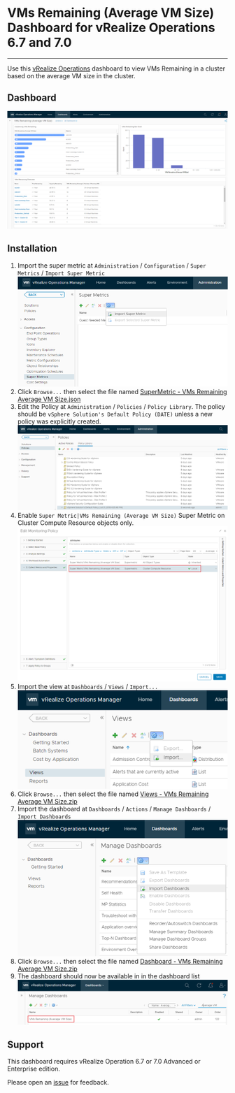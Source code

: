 
# VMs Remaining (Average VM Size) Dashboard for vRealize Operations 6.7 and 7.0
---------

Use this [vRealize Operations](https://www.vmware.com/products/vrealize-operations.html) dashboard to view VMs Remaining in a cluster based on the average VM size in the cluster.

## Dashboard
![Dashboard](https://raw.githubusercontent.com/notoriousbdg/vrops-dashboard-vms_remaining_average_vm_size/master/Dashboard.png)

## Installation
1. Import the super metric at `Administration` / `Configuration` / `Super Metrics` / `Import Super Metric`  
![Import View](https://raw.githubusercontent.com/notoriousbdg/vrops-dashboard-vms_remaining_average_vm_size/master/Import_Super_Metric.png)
2. Click `Browse...` then select the file named [SuperMetric - VMs Remaining Average VM Size.json](https://github.com/notoriousbdg/vrops-dashboard-vms_remaining_average_vm_size/raw/master/SuperMetric%20-%20VMs%20Remaining%20Average%20VM%20Size.json)
3. Edit the Policy at `Administration` / `Policies` / `Policy Library`.  The policy should be `vSphere Solution's Default Policy (DATE)` unless a new policy was explicitly created.  
![Policy Library](https://raw.githubusercontent.com/notoriousbdg/vrops-dashboard-vms_remaining_average_vm_size/master/Policy_Library.png)
4. Enable `Super Metric|VMs Remaining (Average VM Size)` Super Metric on Cluster Compute Resource objects only.
![Policy Metrics](https://raw.githubusercontent.com/notoriousbdg/vrops-dashboard-vms_remaining_average_vm_size/master/Policy_Metrics.png)
5. Import the view at `Dashboards` / `Views` / `Import...`  
![Import View](https://raw.githubusercontent.com/notoriousbdg/vrops-dashboard-vms_remaining_average_vm_size/master/Import_View.png)
6. Click `Browse...` then select the file named [Views - VMs Remaining Average VM Size.zip](https://github.com/notoriousbdg/vrops-dashboard-vms_remaining_average_vm_size/raw/master/Views%20-%20VMs%20Remaining%20Average%20VM%20Size.zip)
7. Import the dashboard at `Dashboards` / `Actions` / `Manage Dashboards` / `Import Dashboards`  
![Import Dashboard](https://raw.githubusercontent.com/notoriousbdg/vrops-dashboard-vms_remaining_average_vm_size/master/Import_Dashboard.png)
8. Click `Browse...` then select the file named [Dashboard - VMs Remaining Average VM Size.zip](https://github.com/notoriousbdg/vrops-dashboard-vms_remaining_average_vm_size/raw/master/Dashboard%20-%20VMs%20Remaining%20Average%20VM%20Size.zip)
9. The dashboard should now be available in in the dashboard list  
![Dashboard List](https://raw.githubusercontent.com/notoriousbdg/vrops-dashboard-vms_remaining_average_vm_size/master/Dashboard_List.png)

## Support

This dashboard requires vRealize Operation 6.7 or 7.0 Advanced or Enterprise edition.

Please open an [issue](https://github.com/notoriousbdg/vrops-dashboard-vms_remaining_average_vm_size/issues) for feedback.
